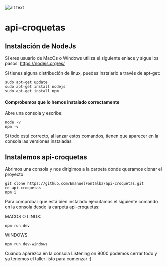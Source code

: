 ![alt text](https://media2.giphy.com/media/12bRBPplSRZtBLLqLm/giphy.gif?cid=790b7611181cf8768b572aac85db1e5e98f294a4e9a48440&rid=giphy.gif)
# api-croquetas

## Instalación de NodeJs
Si eres usuario de MacOs o Windows utiliza el siguiente enlace y sigue los pasos: https://nodejs.org/es/

Si tienes alguna distribución de linux, puedes instalarlo a través de apt-get:

```
sudo apt-get update
sudo apt-get install nodejs
sudo apt-get install npm
```

#### Comprobemos que lo hemos instalado correctamente

Abre una consola y escribe:

```
node -v
npm -v
```

Si todo está correcto, al lanzar estos comandos, tienen que aparecer en la consola las versiones instaladas

## Instalemos api-croquetas

Abrimos una consola y nos dirigimos a la carpeta donde queramos clonar el proyecto

```
git clone https://github.com/EmanuelFontalba/api-croquetas.git
cd api-croquetas
npm i
```

Para comprobar que está bien instalado ejecutamos el siguiente comando en la consola desde la carpeta api-croquetas:

MACOS O LINUX:
```
npm run dev
```

WINDOWS
```
npm run dev-windows
```

Cuando aparezca en la consola Listening on 9000 podemos cerrar todo y ya tenemos el taller listo para comenzar :)
